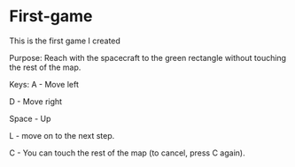 # First-game
This is the first game I created

Purpose:
  Reach with the spacecraft to the green rectangle without touching the rest of the map.

Keys:
  A - Move left
	
  D - Move right
  
  Space - Up
  
  L - move on to the next step.
  
  C - You can touch the rest of the map (to cancel, press C again).
